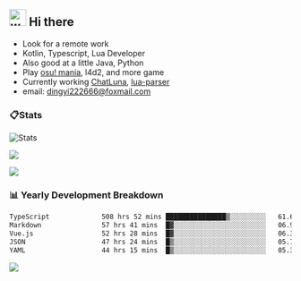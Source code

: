 ## <img alt="wave" src="https://raw.githubusercontent.com/MartinHeinz/MartinHeinz/master/wave.gif" width="30px"> Hi there

- Look for a remote work
- Kotlin, Typescript, Lua Developer
- Also good at a little Java, Python
- Play [osu! mania](https://osu.ppy.sh/users/29808669), l4d2, and more game
- Currently working [ChatLuna](https://github.com/ChatLunaLab), [lua-parser](https://github.com/dingyi222666/lua-parser)
- email: [dingyi222666@foxmail.com](mailto:dingyi222666@foxmail.com)

### 📋Stats

![Stats](https://github-readme-stats.vercel.app/api?username=dingyi222666&show_icons=true&icon_color=47A69E&title_color=47A69E&count_private=true)    

![](https://api.githubtrends.io/user/svg/dingyi222666/langs?time_range=one_year&include_private=True&loc_metric=changed&theme=classic)

![](http://github-profile-summary-cards.vercel.app/api/cards/productive-time?username=dingyi222666&theme=nord_dark&utcOffset=8)

### 📊 Yearly Development Breakdown

<!--START_SECTION:waka-->

```txt
TypeScript             508 hrs 52 mins ███████████████▒░░░░░░░░░   61.60 %
Markdown               57 hrs 41 mins  █▓░░░░░░░░░░░░░░░░░░░░░░░   06.98 %
Vue.js                 52 hrs 28 mins  █▓░░░░░░░░░░░░░░░░░░░░░░░   06.35 %
JSON                   47 hrs 24 mins  █▒░░░░░░░░░░░░░░░░░░░░░░░   05.74 %
YAML                   44 hrs 15 mins  █▒░░░░░░░░░░░░░░░░░░░░░░░   05.36 %
```

<!--END_SECTION:waka-->

![](https://komarev.com/ghpvc/?username=dingyi222666)
